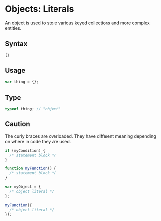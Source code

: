 # Objects: Literals

An object is used to store various keyed collections and more complex entities.

## Syntax
```js
{}
```

## Usage
```js
var thing = {};
```

## Type
```js
typeof thing; // "object"
```

## Caution
The curly braces are overloaded.  They have different meaning depending on where in code they are used.
```js
if (myCondition) {
  /* statement block */
}

function myFunction() {
  /* statement block */
}

var myObject = {
  /* object literal */
};

myFunction({ 
  /* object literal */
});
```
